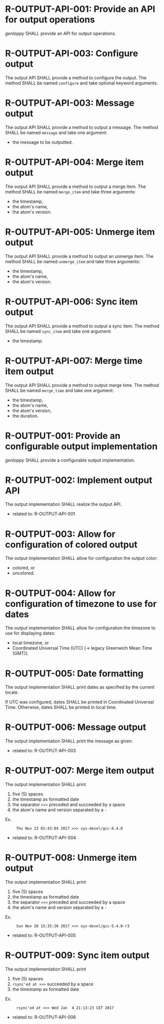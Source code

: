 # R-OUTPUT-API-001: Provide an API for output operations #
*genloppy* SHALL provide an API for output operations.

# R-OUTPUT-API-003: Configure output #
The output API SHALL provide a method to configure the output. The method SHALL be named `configure` and take optional keyword arguments.

# R-OUTPUT-API-003: Message output #
The output API SHALL provide a method to output a message. The method SHALL be named `message` and take one argument:
-   the message to be outputted.

# R-OUTPUT-API-004: Merge item output #
The output API SHALL provide a method to output a merge item. The method SHALL be named `merge_item` and take three arguments:
-   the timestamp,
-   the atom's name,
-   the atom's version.

# R-OUTPUT-API-005: Unmerge item output #
The output API SHALL provide a method to output an unmerge item. The method SHALL be named `unmerge_item` and take three arguments:
-   the timestamp,
-   the atom's name,
-   the atom's version.

# R-OUTPUT-API-006: Sync item output #
The output API SHALL provide a method to output a sync item. The method SHALL be named `sync_item` and take one argument:
-   the timestamp.

# R-OUTPUT-API-007: Merge time item output #
The output API SHALL provide a method to output merge time. The method SHALL be named `merge_time` and take one argument:
-   the timestamp,
-   the atom's name,
-   the atom's version,
-   the duration.



# R-OUTPUT-001: Provide an configurable output implementation #
*genloppy* SHALL provide a configurable output implementation.

# R-OUTPUT-002: Implement output API #
The output implementation SHALL realize the output API.

*   related to: R-OUTPUT-API-001

# R-OUTPUT-003: Allow for configuration of colored output #
The output implementation SHALL allow for configuration the output color:
-   colored, or
-   uncolored.

# R-OUTPUT-004: Allow for configuration of timezone to use for dates #
The output implementation SHALL allow for configuration the timezone to use for displaying dates:
-   local timezone, or
-   Coordinated Universal Time (UTC) (-> legacy Greenwich Mean Time (GMT)).

# R-OUTPUT-005: Date formatting #
The output implementation SHALL print dates as specified by the current locale.

If UTC was configured, dates SHALL be printed in Coordinated Universal Time.
Otherwise, dates SHALL be printed in local time.

# R-OUTPUT-006: Message output #
The output implementation SHALL print the message as given.

*   related to: R-OUTPUT-API-003

# R-OUTPUT-007: Merge item output #
The output implementation SHALL print
1. five (5) spaces
2. the timestamp as formatted date
3. the separator `>>>` preceded and succeeded by a space
4. the atom's name and version separated by a `-`

Ex.
```
     Thu Nov 23 01:43:04 2017 >>> sys-devel/gcc-6.4.0
```

*   related to: R-OUTPUT-API-004

# R-OUTPUT-008: Unmerge item output #
The output implementation SHALL print
1. five (5) spaces
2. the timestamp as formatted date
3. the separator `<<<` preceded and succeeded by a space
4. the atom's name and version separated by a `-`

Ex.
```
     Sun Nov 26 15:35:30 2017 <<< sys-devel/gcc-5.4.0-r3
```

*   related to: R-OUTPUT-API-005

# R-OUTPUT-009: Sync item output #
The output implementation SHALL print
1. five (5) spaces
2. `rsync'ed at >>>` succeeded by a space
3. the timestamp as formatted date

Ex.
```
     rsync'ed at >>> Wed Jan  4 21:13:23 CET 2017
```

*   related to: R-OUTPUT-API-006
